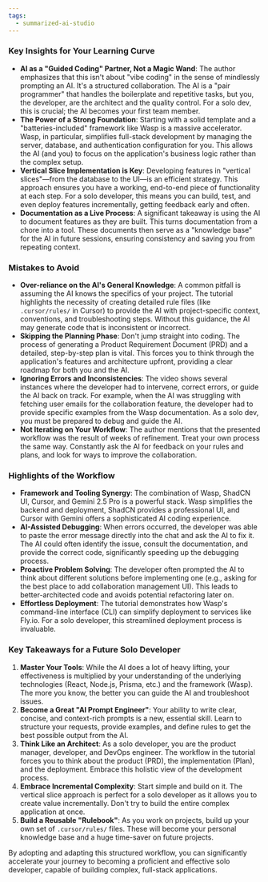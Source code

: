 ```yaml
---
tags:
  - summarized-ai-studio
---
```

### **Key Insights for Your Learning Curve**

*   **AI as a "Guided Coding" Partner, Not a Magic Wand**: The author emphasizes that this isn't about "vibe coding" in the sense of mindlessly prompting an AI. It's a structured collaboration. The AI is a "pair programmer" that handles the boilerplate and repetitive tasks, but you, the developer, are the architect and the quality control. For a solo dev, this is crucial; the AI becomes your first team member.
*   **The Power of a Strong Foundation**: Starting with a solid template and a "batteries-included" framework like Wasp is a massive accelerator. Wasp, in particular, simplifies full-stack development by managing the server, database, and authentication configuration for you. This allows the AI (and you) to focus on the application's business logic rather than the complex setup.
*   **Vertical Slice Implementation is Key**: Developing features in "vertical slices"—from the database to the UI—is an efficient strategy. This approach ensures you have a working, end-to-end piece of functionality at each step. For a solo developer, this means you can build, test, and even deploy features incrementally, getting feedback early and often.
*   **Documentation as a Live Process**: A significant takeaway is using the AI to document features as they are built. This turns documentation from a chore into a tool. These documents then serve as a "knowledge base" for the AI in future sessions, ensuring consistency and saving you from repeating context.

### **Mistakes to Avoid**

*   **Over-reliance on the AI's General Knowledge**: A common pitfall is assuming the AI knows the specifics of your project. The tutorial highlights the necessity of creating detailed rule files (like `.cursor/rules/` in Cursor) to provide the AI with project-specific context, conventions, and troubleshooting steps. Without this guidance, the AI may generate code that is inconsistent or incorrect.
*   **Skipping the Planning Phase**: Don't jump straight into coding. The process of generating a Product Requirement Document (PRD) and a detailed, step-by-step plan is vital. This forces you to think through the application's features and architecture upfront, providing a clear roadmap for both you and the AI.
*   **Ignoring Errors and Inconsistencies**: The video shows several instances where the developer had to intervene, correct errors, or guide the AI back on track. For example, when the AI was struggling with fetching user emails for the collaboration feature, the developer had to provide specific examples from the Wasp documentation. As a solo dev, you must be prepared to debug and guide the AI.
*   **Not Iterating on Your Workflow**: The author mentions that the presented workflow was the result of weeks of refinement. Treat your own process the same way. Constantly ask the AI for feedback on your rules and plans, and look for ways to improve the collaboration.

### **Highlights of the Workflow**

*   **Framework and Tooling Synergy**: The combination of Wasp, ShadCN UI, Cursor, and Gemini 2.5 Pro is a powerful stack. Wasp simplifies the backend and deployment, ShadCN provides a professional UI, and Cursor with Gemini offers a sophisticated AI coding experience.
*   **AI-Assisted Debugging**: When errors occurred, the developer was able to paste the error message directly into the chat and ask the AI to fix it. The AI could often identify the issue, consult the documentation, and provide the correct code, significantly speeding up the debugging process.
*   **Proactive Problem Solving**: The developer often prompted the AI to think about different solutions before implementing one (e.g., asking for the best place to add collaboration management UI). This leads to better-architected code and avoids potential refactoring later on.
*   **Effortless Deployment**: The tutorial demonstrates how Wasp's command-line interface (CLI) can simplify deployment to services like Fly.io. For a solo developer, this streamlined deployment process is invaluable.

### **Key Takeaways for a Future Solo Developer**

1.  **Master Your Tools**: While the AI does a lot of heavy lifting, your effectiveness is multiplied by your understanding of the underlying technologies (React, Node.js, Prisma, etc.) and the framework (Wasp). The more you know, the better you can guide the AI and troubleshoot issues.
2.  **Become a Great "AI Prompt Engineer"**: Your ability to write clear, concise, and context-rich prompts is a new, essential skill. Learn to structure your requests, provide examples, and define rules to get the best possible output from the AI.
3.  **Think Like an Architect**: As a solo developer, you are the product manager, developer, and DevOps engineer. The workflow in the tutorial forces you to think about the product (PRD), the implementation (Plan), and the deployment. Embrace this holistic view of the development process.
4.  **Embrace Incremental Complexity**: Start simple and build on it. The vertical slice approach is perfect for a solo developer as it allows you to create value incrementally. Don't try to build the entire complex application at once.
5.  **Build a Reusable "Rulebook"**: As you work on projects, build up your own set of `.cursor/rules/` files. These will become your personal knowledge base and a huge time-saver on future projects.

By adopting and adapting this structured workflow, you can significantly accelerate your journey to becoming a proficient and effective solo developer, capable of building complex, full-stack applications.
